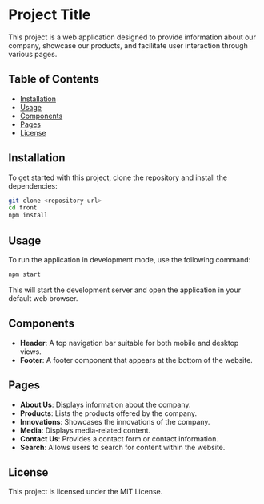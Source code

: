 # Project Title

This project is a web application designed to provide information about our company, showcase our products, and facilitate user interaction through various pages.

## Table of Contents

- [Installation](#installation)
- [Usage](#usage)
- [Components](#components)
- [Pages](#pages)
- [License](#license)

## Installation

To get started with this project, clone the repository and install the dependencies:

```bash
git clone <repository-url>
cd front
npm install
```

## Usage

To run the application in development mode, use the following command:

```bash
npm start
```

This will start the development server and open the application in your default web browser.

## Components

- **Header**: A top navigation bar suitable for both mobile and desktop views.
- **Footer**: A footer component that appears at the bottom of the website.

## Pages

- **About Us**: Displays information about the company.
- **Products**: Lists the products offered by the company.
- **Innovations**: Showcases the innovations of the company.
- **Media**: Displays media-related content.
- **Contact Us**: Provides a contact form or contact information.
- **Search**: Allows users to search for content within the website.

## License

This project is licensed under the MIT License.